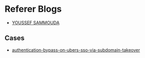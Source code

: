 # Referer Blogs
- [YOUSSEF SAMMOUDA](https://ysamm.com/)

## Cases
- [authentication-bypass-on-ubers-sso-via-subdomain-takeover](https://www.arneswinnen.net/2017/06/authentication-bypass-on-ubers-sso-via-subdomain-takeover/)
